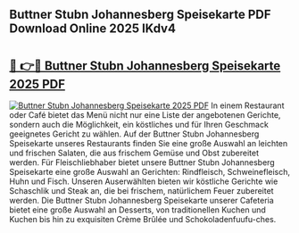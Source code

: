 ## Buttner Stubn Johannesberg Speisekarte PDF Download Online 2025 IKdv4

# <h2><a href="http://gc6oqr.nevu.top/?p=Buttner+Stubn+Johannesberg+Speisekarte">🔗 👉🔴 Buttner Stubn Johannesberg Speisekarte 2025 PDF</a></h2>

[![Buttner Stubn Johannesberg Speisekarte 2025 PDF](https://i.imgur.com/dBaPXMq.png)](http://gc6oqr.nevu.top/?p=Buttner+Stubn+Johannesberg+Speisekarte)
In einem Restaurant oder Café bietet das Menü nicht nur eine Liste der angebotenen Gerichte, sondern auch die Möglichkeit, ein köstliches und für Ihren Geschmack geeignetes Gericht zu wählen. Auf der Buttner Stubn Johannesberg Speisekarte unseres Restaurants finden Sie eine große Auswahl an leichten und frischen Salaten, die aus frischem Gemüse und Obst zubereitet werden. Für Fleischliebhaber bietet unsere Buttner Stubn Johannesberg Speisekarte eine große Auswahl an Gerichten: Rindfleisch, Schweinefleisch, Huhn und Fisch. Unseren Auserwählten bieten wir köstliche Gerichte wie Schaschlik und Steak an, die bei frischem, natürlichem Feuer zubereitet werden. Die Buttner Stubn Johannesberg Speisekarte unserer Cafeteria bietet eine große Auswahl an Desserts, von traditionellen Kuchen und Kuchen bis hin zu exquisiten Crème Brûlée und Schokoladenfuufu-ches.
